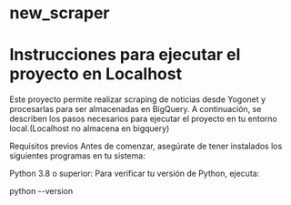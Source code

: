 # new_scraper
# Instrucciones para ejecutar el proyecto en Localhost
Este proyecto permite realizar scraping de noticias desde Yogonet y procesarlas para ser almacenadas en BigQuery. A continuación, se describen los pasos necesarios para ejecutar el proyecto en tu entorno local.(Localhost no almacena en bigquery)

Requisitos previos
Antes de comenzar, asegúrate de tener instalados los siguientes programas en tu sistema:

Python 3.8 o superior: Para verificar tu versión de Python, ejecuta:

python --version
